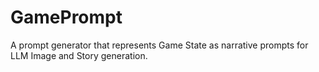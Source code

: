 # GamePrompt
A prompt generator that represents Game State as narrative prompts for LLM Image and Story generation.
